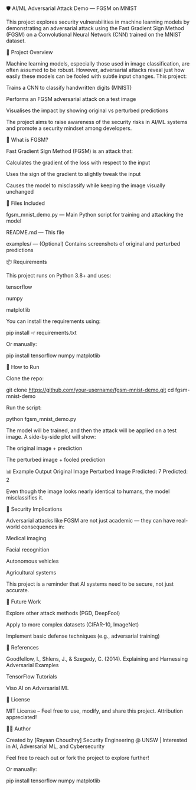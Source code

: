 🛡️ AI/ML Adversarial Attack Demo — FGSM on MNIST

This project explores security vulnerabilities in machine learning models by demonstrating an adversarial attack using the Fast Gradient Sign Method (FGSM) on a Convolutional Neural Network (CNN) trained on the MNIST dataset.

📌 Project Overview

Machine learning models, especially those used in image classification, are often assumed to be robust. However, adversarial attacks reveal just how easily these models can be fooled with subtle input changes. This project:

Trains a CNN to classify handwritten digits (MNIST)

Performs an FGSM adversarial attack on a test image

Visualises the impact by showing original vs perturbed predictions

The project aims to raise awareness of the security risks in AI/ML systems and promote a security mindset among developers.

🧠 What is FGSM?

Fast Gradient Sign Method (FGSM) is an attack that:

Calculates the gradient of the loss with respect to the input

Uses the sign of the gradient to slightly tweak the input

Causes the model to misclassify while keeping the image visually unchanged

📁 Files Included

fgsm_mnist_demo.py — Main Python script for training and attacking the model

README.md — This file

examples/ — (Optional) Contains screenshots of original and perturbed predictions

📦 Requirements

This project runs on Python 3.8+ and uses:

tensorflow

numpy

matplotlib

You can install the requirements using:

pip install -r requirements.txt

Or manually:

pip install tensorflow numpy matplotlib

🚀 How to Run

Clone the repo:

git clone https://github.com/your-username/fgsm-mnist-demo.git
cd fgsm-mnist-demo


Run the script:

python fgsm_mnist_demo.py


The model will be trained, and then the attack will be applied on a test image.
A side-by-side plot will show:

The original image + prediction

The perturbed image + fooled prediction

📊 Example Output
Original Image	Perturbed Image
Predicted: 7	Predicted: 2

Even though the image looks nearly identical to humans, the model misclassifies it.

🔐 Security Implications

Adversarial attacks like FGSM are not just academic — they can have real-world consequences in:

Medical imaging

Facial recognition

Autonomous vehicles

Agricultural systems

This project is a reminder that AI systems need to be secure, not just accurate.

🧪 Future Work

Explore other attack methods (PGD, DeepFool)

Apply to more complex datasets (CIFAR-10, ImageNet)

Implement basic defense techniques (e.g., adversarial training)

🧾 References

Goodfellow, I., Shlens, J., & Szegedy, C. (2014). Explaining and Harnessing Adversarial Examples

TensorFlow Tutorials

Viso AI on Adversarial ML

🤝 License

MIT License – Feel free to use, modify, and share this project. Attribution appreciated!

🙋‍♂️ Author

Created by [Rayaan Choudhry]
Security Engineering @ UNSW | Interested in AI, Adversarial ML, and Cybersecurity

Feel free to reach out or fork the project to explore further!

Or manually:

pip install tensorflow numpy matplotlib
